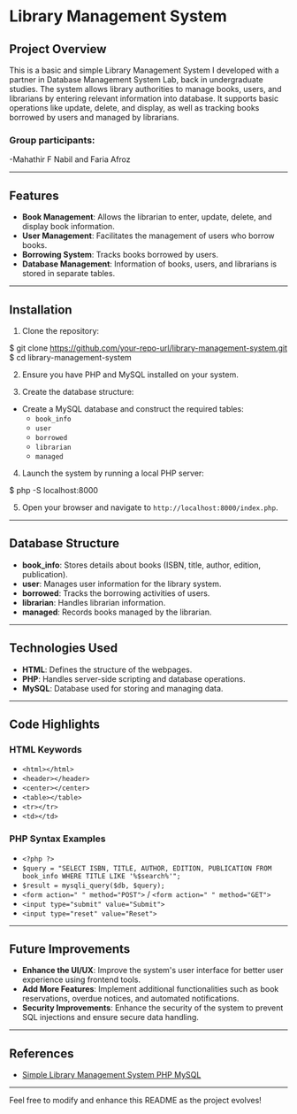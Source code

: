 

# Library Management System

## Project Overview

This is a basic and simple Library Management System I developed with a partner in Database Management System Lab, back in undergraduate studies. The system allows library authorities to manage books, users, and librarians by entering relevant information into  database. It supports basic operations like update, delete, and display, as well as tracking books borrowed by users and managed by librarians.

### Group participants:
-Mahathir F Nabil and Faria Afroz

---

## Features

- **Book Management**: Allows the librarian to enter, update, delete, and display book information.
- **User Management**: Facilitates the management of users who borrow books.
- **Borrowing System**: Tracks books borrowed by users.
- **Database Management**: Information of books, users, and librarians is stored in separate tables.

---

## Installation

1. Clone the repository:


$ git clone https://github.com/your-repo-url/library-management-system.git
$ cd library-management-system


2. Ensure you have PHP and MySQL installed on your system.

3. Create the database structure:

- Create a MySQL database and construct the required tables:
    - `book_info`
    - `user`
    - `borrowed`
    - `librarian`
    - `managed`

4. Launch the system by running a local PHP server:


$ php -S localhost:8000


5. Open your browser and navigate to `http://localhost:8000/index.php`.

---

## Database Structure

- **book_info**: Stores details about books (ISBN, title, author, edition, publication).
- **user**: Manages user information for the library system.
- **borrowed**: Tracks the borrowing activities of users.
- **librarian**: Handles librarian information.
- **managed**: Records books managed by the librarian.

---

## Technologies Used

- **HTML**: Defines the structure of the webpages.
- **PHP**: Handles server-side scripting and database operations.
- **MySQL**: Database used for storing and managing data.

---

## Code Highlights

### HTML Keywords

- `<html></html>`
- `<header></header>`
- `<center></center>`
- `<table></table>`
- `<tr></tr>`
- `<td></td>`

### PHP Syntax Examples

- `<?php ?>`
- `$query = "SELECT ISBN, TITLE, AUTHOR, EDITION, PUBLICATION FROM book_info WHERE TITLE LIKE '%$search%'";`
- `$result = mysqli_query($db, $query);`
- `<form action=" " method="POST">` / `<form action=" " method="GET">`
- `<input type="submit" value="Submit">`
- `<input type="reset" value="Reset">`

---

## Future Improvements

- **Enhance the UI/UX**: Improve the system's user interface for better user experience using frontend tools.
- **Add More Features**: Implement additional functionalities such as book reservations, overdue notices, and automated notifications.
- **Security Improvements**: Enhance the security of the system to prevent SQL injections and ensure secure data handling.

---

## References

- [Simple Library Management System PHP MySQL](https://krazytech.com/programs/simple-library-management-system-php-mysql)

---

Feel free to modify and enhance this README as the project evolves!
